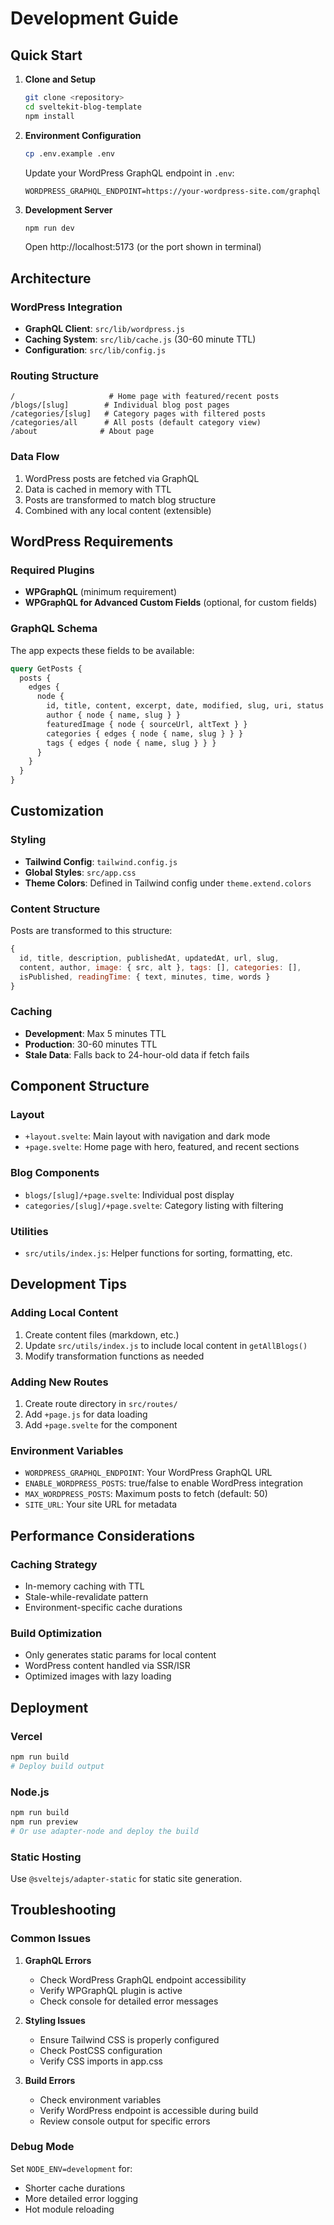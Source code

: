 # Development Guide

## Quick Start

1. **Clone and Setup**
   ```bash
   git clone <repository>
   cd sveltekit-blog-template
   npm install
   ```

2. **Environment Configuration**
   ```bash
   cp .env.example .env
   ```
   
   Update your WordPress GraphQL endpoint in `.env`:
   ```
   WORDPRESS_GRAPHQL_ENDPOINT=https://your-wordpress-site.com/graphql
   ```

3. **Development Server**
   ```bash
   npm run dev
   ```
   
   Open http://localhost:5173 (or the port shown in terminal)

## Architecture

### WordPress Integration
- **GraphQL Client**: `src/lib/wordpress.js`
- **Caching System**: `src/lib/cache.js` (30-60 minute TTL)
- **Configuration**: `src/lib/config.js`

### Routing Structure
```
/                     # Home page with featured/recent posts
/blogs/[slug]        # Individual blog post pages
/categories/[slug]   # Category pages with filtered posts
/categories/all      # All posts (default category view)
/about              # About page
```

### Data Flow
1. WordPress posts are fetched via GraphQL
2. Data is cached in memory with TTL
3. Posts are transformed to match blog structure
4. Combined with any local content (extensible)

## WordPress Requirements

### Required Plugins
- **WPGraphQL** (minimum requirement)
- **WPGraphQL for Advanced Custom Fields** (optional, for custom fields)

### GraphQL Schema
The app expects these fields to be available:
```graphql
query GetPosts {
  posts {
    edges {
      node {
        id, title, content, excerpt, date, modified, slug, uri, status
        author { node { name, slug } }
        featuredImage { node { sourceUrl, altText } }
        categories { edges { node { name, slug } } }
        tags { edges { node { name, slug } } }
      }
    }
  }
}
```

## Customization

### Styling
- **Tailwind Config**: `tailwind.config.js`
- **Global Styles**: `src/app.css`
- **Theme Colors**: Defined in Tailwind config under `theme.extend.colors`

### Content Structure
Posts are transformed to this structure:
```javascript
{
  id, title, description, publishedAt, updatedAt, url, slug,
  content, author, image: { src, alt }, tags: [], categories: [],
  isPublished, readingTime: { text, minutes, time, words }
}
```

### Caching
- **Development**: Max 5 minutes TTL
- **Production**: 30-60 minutes TTL
- **Stale Data**: Falls back to 24-hour-old data if fetch fails

## Component Structure

### Layout
- `+layout.svelte`: Main layout with navigation and dark mode
- `+page.svelte`: Home page with hero, featured, and recent sections

### Blog Components
- `blogs/[slug]/+page.svelte`: Individual post display
- `categories/[slug]/+page.svelte`: Category listing with filtering

### Utilities
- `src/utils/index.js`: Helper functions for sorting, formatting, etc.

## Development Tips

### Adding Local Content
1. Create content files (markdown, etc.)
2. Update `src/utils/index.js` to include local content in `getAllBlogs()`
3. Modify transformation functions as needed

### Adding New Routes
1. Create route directory in `src/routes/`
2. Add `+page.js` for data loading
3. Add `+page.svelte` for the component

### Environment Variables
- `WORDPRESS_GRAPHQL_ENDPOINT`: Your WordPress GraphQL URL
- `ENABLE_WORDPRESS_POSTS`: true/false to enable WordPress integration
- `MAX_WORDPRESS_POSTS`: Maximum posts to fetch (default: 50)
- `SITE_URL`: Your site URL for metadata

## Performance Considerations

### Caching Strategy
- In-memory caching with TTL
- Stale-while-revalidate pattern
- Environment-specific cache durations

### Build Optimization
- Only generates static params for local content
- WordPress content handled via SSR/ISR
- Optimized images with lazy loading

## Deployment

### Vercel
```bash
npm run build
# Deploy build output
```

### Node.js
```bash
npm run build
npm run preview
# Or use adapter-node and deploy the build
```

### Static Hosting
Use `@sveltejs/adapter-static` for static site generation.

## Troubleshooting

### Common Issues

1. **GraphQL Errors**
   - Check WordPress GraphQL endpoint accessibility
   - Verify WPGraphQL plugin is active
   - Check console for detailed error messages

2. **Styling Issues**
   - Ensure Tailwind CSS is properly configured
   - Check PostCSS configuration
   - Verify CSS imports in app.css

3. **Build Errors**
   - Check environment variables
   - Verify WordPress endpoint is accessible during build
   - Review console output for specific errors

### Debug Mode
Set `NODE_ENV=development` for:
- Shorter cache durations
- More detailed error logging
- Hot module reloading